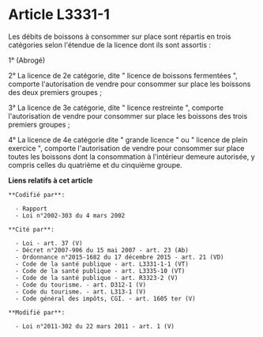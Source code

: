 # Article L3331-1

Les débits de boissons à consommer sur place sont répartis en trois catégories selon l'étendue de la licence dont ils sont
assortis :

1° (Abrogé)

2° La licence de 2e catégorie, dite " licence de boissons fermentées ", comporte l'autorisation de vendre pour consommer sur
place les boissons des deux premiers groupes ;

3° La licence de 3e catégorie, dite " licence restreinte ", comporte l'autorisation de vendre pour consommer sur place les
boissons des trois premiers groupes ;

4° La licence de 4e catégorie dite " grande licence " ou " licence de plein exercice ", comporte l'autorisation de vendre
pour consommer sur place toutes les boissons dont la consommation à l'intérieur demeure autorisée, y compris celles du
quatrième et du cinquième groupe.

**Liens relatifs à cet article**

	**Codifié par**:

	  - Rapport
	  - Loi n°2002-303 du 4 mars 2002

	**Cité par**:

	  - Loi - art. 37 (V)
	  - Décret n°2007-906 du 15 mai 2007 - art. 23 (Ab)
	  - Ordonnance n°2015-1682 du 17 décembre 2015 - art. 21 (VD)
	  - Code de la santé publique - art. L3331-1-1 (VT)
	  - Code de la santé publique - art. L3335-10 (VT)
	  - Code de la santé publique - art. R3323-2 (V)
	  - Code du tourisme. - art. D312-1 (V)
	  - Code du tourisme. - art. L313-1 (V)
	  - Code général des impôts, CGI. - art. 1605 ter (V)

	**Modifié par**:

	  - Loi n°2011-302 du 22 mars 2011 - art. 1 (V)
